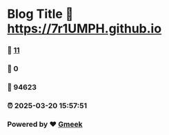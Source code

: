 # Blog Title :link: https://7r1UMPH.github.io 
### :page_facing_up: [11](https://7r1UMPH.github.io/tag.html) 
### :speech_balloon: 0 
### :hibiscus: 94623 
### :alarm_clock: 2025-03-20 15:57:51 
### Powered by :heart: [Gmeek](https://github.com/Meekdai/Gmeek)
